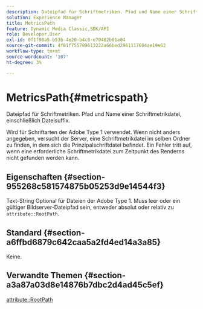 ```yaml
---
description: Dateipfad für Schriftmetriken. Pfad und Name einer Schriftmetrikdatei, einschließlich Dateisuffix.
solution: Experience Manager
title: MetricsPath
feature: Dynamic Media Classic,SDK/API
role: Developer,User
exl-id: 0f1f98a5-b53b-4e20-b4c8-e70482b01a04
source-git-commit: 4f81f755789613222a66bed2961117604ae19e62
workflow-type: tm+mt
source-wordcount: '107'
ht-degree: 3%

---
```


# MetricsPath{#metricspath}

Dateipfad für Schriftmetriken. Pfad und Name einer Schriftmetrikdatei, einschließlich Dateisuffix.

Wird für Schriftarten der Adobe Type 1 verwendet. Wenn nicht anders angegeben, versucht der Server, eine Schriftmetrikdatei im selben Ordner zu finden, in dem sich die Prinzipalschriftdatei befindet. Ein Fehler tritt auf, wenn eine erforderliche Schriftmetrikdatei zum Zeitpunkt des Renderns nicht gefunden werden kann.

## Eigenschaften {#section-955268c581574875b05253d9e14544f3}

Text-String Optional für Dateien der Adobe Type 1. Muss leer oder ein gültiger Bildserver-Dateipfad sein, entweder absolut oder relativ zu `attribute::RootPath`.

## Standard {#section-a6ffbd6879c642caa5a2fd4ed14a3a85}

Keine.

## Verwandte Themen {#section-a3a87a03d8e14876b7dbc2d4ad45c5ef}

[attribute::RootPath](/help/aem-is-ir-api/is-api/image-catalog/image-serving-api-ref/c-image-catalog-reference/c-attributes-reference/r-rootpath.md)
